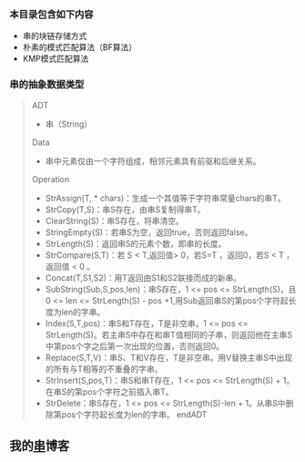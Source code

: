 
### 本目录包含如下内容  

- 串的块链存储方式
- 朴素的模式匹配算法（BF算法）
- KMP模式匹配算法

### 串的抽象数据类型  

> ADT  
> - 串（String）
>  
> Data  
>  
> - 串中元素仅由一个字符组成，相邻元素具有前驱和后继关系。
>
> Operation  
>
> - StrAssign(T, * chars)：生成一个其值等于字符串常量chars的串T。
> - StrCopy(T,S)：串S存在，由串S复制得串T。
> - ClearString(S)：串S存在，将串清空。
> - StringEmpty(S)：若串S为空，返回true，否则返回false。
> - StrLength(S)：返回串S的元素个数，即串的长度。
> - StrCompare(S,T)：若 S < T,返回值> 0，若S=T ，返回0，若S < T ，返回值 < 0 。
> - Concat(T,S1,S2)：用T返回由S1和S2联接而成的新串。
> - SubString(Sub,S,pos,len)：串S存在，1 <= pos <= StrLength(S)，且0 <= len <= StrLength(S) - pos +1,用Sub返回串S的第pos个字符起长度为len的字串。
> - Index(S,T,pos)：串S和T存在，T是非空串，1 <= pos <= StrLength(S)。若主串S中存在和串T值相同的子串，则返回他在主串S中第pos个字之后第一次出现的位置，否则返回0。
> - Replace(S,T,V)：串S、T和V存在，T是非空串。用V替换主串S中出现的所有与T相等的不重叠的字串。
> - StrInsert(S,pos,T)：串S和串T存在，1 <= pos <= StrLength(S) + 1。在串S的第pos个字符之前插入串T。
> - StrDelete：串S存在，1 <= pos <= StrLength(S)-len + 1。从串S中删除第pos个字符起长度为len的字串。
> endADT  

## 我的[串](https://sxhpai.github.io/2022/03/26/DS/DS1/)博客
